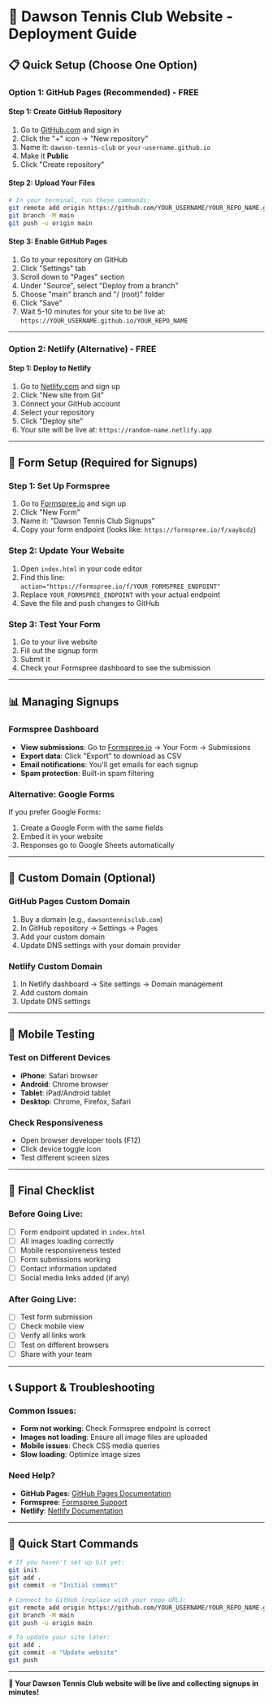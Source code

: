 # 🚀 Dawson Tennis Club Website - Deployment Guide

## 📋 **Quick Setup (Choose One Option)**

### **Option 1: GitHub Pages (Recommended) - FREE**

#### **Step 1: Create GitHub Repository**
1. Go to [GitHub.com](https://github.com) and sign in
2. Click the "+" icon → "New repository"
3. Name it: `dawson-tennis-club` or `your-username.github.io`
4. Make it **Public**
5. Click "Create repository"

#### **Step 2: Upload Your Files**
```bash
# In your terminal, run these commands:
git remote add origin https://github.com/YOUR_USERNAME/YOUR_REPO_NAME.git
git branch -M main
git push -u origin main
```

#### **Step 3: Enable GitHub Pages**
1. Go to your repository on GitHub
2. Click "Settings" tab
3. Scroll down to "Pages" section
4. Under "Source", select "Deploy from a branch"
5. Choose "main" branch and "/ (root)" folder
6. Click "Save"
7. Wait 5-10 minutes for your site to be live at: `https://YOUR_USERNAME.github.io/YOUR_REPO_NAME`

---

### **Option 2: Netlify (Alternative) - FREE**

#### **Step 1: Deploy to Netlify**
1. Go to [Netlify.com](https://netlify.com) and sign up
2. Click "New site from Git"
3. Connect your GitHub account
4. Select your repository
5. Click "Deploy site"
6. Your site will be live at: `https://random-name.netlify.app`

---

## 📝 **Form Setup (Required for Signups)**

### **Step 1: Set Up Formspree**
1. Go to [Formspree.io](https://formspree.io) and sign up
2. Click "New Form"
3. Name it: "Dawson Tennis Club Signups"
4. Copy your form endpoint (looks like: `https://formspree.io/f/xaybcdz`)

### **Step 2: Update Your Website**
1. Open `index.html` in your code editor
2. Find this line: `action="https://formspree.io/f/YOUR_FORMSPREE_ENDPOINT"`
3. Replace `YOUR_FORMSPREE_ENDPOINT` with your actual endpoint
4. Save the file and push changes to GitHub

### **Step 3: Test Your Form**
1. Go to your live website
2. Fill out the signup form
3. Submit it
4. Check your Formspree dashboard to see the submission

---

## 📊 **Managing Signups**

### **Formspree Dashboard**
- **View submissions**: Go to [Formspree.io](https://formspree.io) → Your Form → Submissions
- **Export data**: Click "Export" to download as CSV
- **Email notifications**: You'll get emails for each signup
- **Spam protection**: Built-in spam filtering

### **Alternative: Google Forms**
If you prefer Google Forms:
1. Create a Google Form with the same fields
2. Embed it in your website
3. Responses go to Google Sheets automatically

---

## 🔧 **Custom Domain (Optional)**

### **GitHub Pages Custom Domain**
1. Buy a domain (e.g., `dawsontennisclub.com`)
2. In GitHub repository → Settings → Pages
3. Add your custom domain
4. Update DNS settings with your domain provider

### **Netlify Custom Domain**
1. In Netlify dashboard → Site settings → Domain management
2. Add custom domain
3. Update DNS settings

---

## 📱 **Mobile Testing**

### **Test on Different Devices**
- **iPhone**: Safari browser
- **Android**: Chrome browser
- **Tablet**: iPad/Android tablet
- **Desktop**: Chrome, Firefox, Safari

### **Check Responsiveness**
- Open browser developer tools (F12)
- Click device toggle icon
- Test different screen sizes

---

## 🚀 **Final Checklist**

### **Before Going Live:**
- [ ] Form endpoint updated in `index.html`
- [ ] All images loading correctly
- [ ] Mobile responsiveness tested
- [ ] Form submissions working
- [ ] Contact information updated
- [ ] Social media links added (if any)

### **After Going Live:**
- [ ] Test form submission
- [ ] Check mobile view
- [ ] Verify all links work
- [ ] Test on different browsers
- [ ] Share with your team

---

## 📞 **Support & Troubleshooting**

### **Common Issues:**
- **Form not working**: Check Formspree endpoint is correct
- **Images not loading**: Ensure all image files are uploaded
- **Mobile issues**: Check CSS media queries
- **Slow loading**: Optimize image sizes

### **Need Help?**
- **GitHub Pages**: [GitHub Pages Documentation](https://pages.github.com/)
- **Formspree**: [Formspree Support](https://formspree.io/support/)
- **Netlify**: [Netlify Documentation](https://docs.netlify.com/)

---

## 🎯 **Quick Start Commands**

```bash
# If you haven't set up Git yet:
git init
git add .
git commit -m "Initial commit"

# Connect to GitHub (replace with your repo URL):
git remote add origin https://github.com/YOUR_USERNAME/YOUR_REPO_NAME.git
git branch -M main
git push -u origin main

# To update your site later:
git add .
git commit -m "Update website"
git push
```

---

**🎾 Your Dawson Tennis Club website will be live and collecting signups in minutes!** 